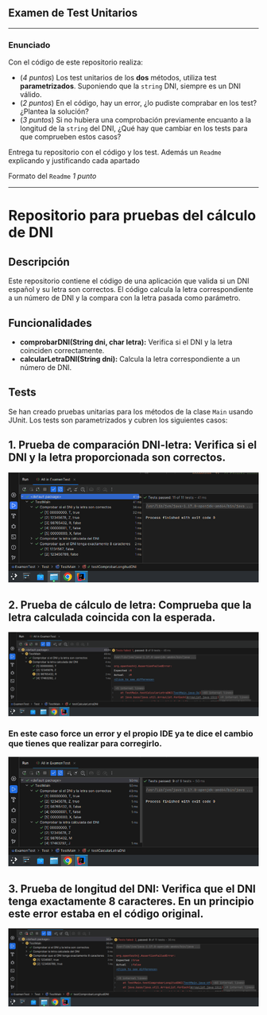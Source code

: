 ## Examen de Test Unitarios

---

### Enunciado

Con el código de este repositorio realiza:

- (*4 puntos*) Los test unitarios de los **dos** métodos, utiliza test **parametrizados**. Suponiendo que la `string` DNI, siempre es un DNI válido.
- (*2 puntos*) En el código, hay un error, ¿lo pudiste comprabar en los test? ¿Plantea la solución?
- (*3 puntos*) Si no hubiera una comprobación previamente encuanto a la longitud de la `string` del DNI, ¿Qué hay que cambiar en los tests para que comprueben estos casos?

Entrega tu repositorio con el código y los test. Además un `Readme` explicando y justificando cada apartado

Formato del `Readme` *1 punto*

---


# Repositorio para pruebas del cálculo de DNI

## Descripción

Este repositorio contiene el código de una aplicación que valida si un DNI español y su letra son correctos. El código calcula la letra correspondiente a un número de DNI y la compara con la letra pasada como parámetro.

## Funcionalidades

- **comprobarDNI(String dni, char letra):** Verifica si el DNI y la letra coinciden correctamente.
- **calcularLetraDNI(String dni):** Calcula la letra correspondiente a un número de DNI.

## Tests

Se han creado pruebas unitarias para los métodos de la clase `Main` usando JUnit. Los tests son parametrizados y cubren los siguientes casos:

## 1. **Prueba de comparación DNI-letra**: Verifica si el DNI y la letra proporcionada son correctos.

![Primer test](test4.png)

## 2. **Prueba de cálculo de letra**: Comprueba que la letra calculada coincida con la esperada.

![Segundo test con error](test1.png)

### En este caso force un error y el propio IDE ya te dice el cambio que tienes que realizar para corregirlo.

![Primer test corregido](test2.png)

## 3. **Prueba de longitud del DNI**: Verifica que el DNI tenga exactamente 8 caracteres. En un principio este error estaba en el código original.

![Tercer test](test3.png)

